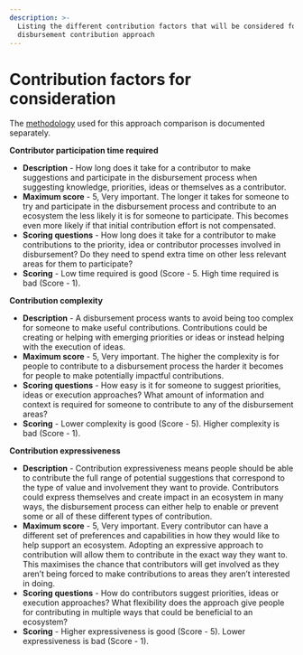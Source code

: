 ```yaml
---
description: >-
  Listing the different contribution factors that will be considered for each
  disbursement contribution approach
---
```


# Contribution factors for consideration

The [methodology](https://docs.treasuries.co/analysis/approach-comparison-methodology) used for this approach comparison is documented separately.



**Contributor participation time required**

* **Description** - How long does it take for a contributor to make suggestions and participate in the disbursement process when suggesting knowledge, priorities, ideas or themselves as a contributor.
* **Maximum score** - 5, Very important. The longer it takes for someone to try and participate in the disbursement process and contribute to an ecosystem the less likely it is for someone to participate. This becomes even more likely if that initial contribution effort is not compensated.
* **Scoring questions** - How long does it take for a contributor to make contributions to the priority, idea or contributor processes involved in disbursement? Do they need to spend extra time on other less relevant areas for them to participate?
* **Scoring** - Low time required is good (Score - 5. High time required is bad (Score - 1).



**Contribution complexity**

* **Description** - A disbursement process wants to avoid being too complex for someone to make useful contributions. Contributions could be creating or helping with emerging priorities or ideas or instead helping with the execution of ideas.
* **Maximum score** - 5, Very important. The higher the complexity is for people to contribute to a disbursement process the harder it becomes for people to make potentially impactful contributions.
* **Scoring questions** - How easy is it for someone to suggest priorities, ideas or execution approaches? What amount of information and context is required for someone to contribute to any of the disbursement areas?
* **Scoring** - Lower complexity is good (Score - 5). Higher complexity is bad (Score - 1).



**Contribution expressiveness**

* **Description** - Contribution expressiveness means people should be able to contribute the full range of potential suggestions that correspond to the type of value and involvement they want to provide. Contributors could express themselves and create impact in an ecosystem in many ways, the disbursement process can either help to enable or prevent some or all of these different types of contribution.
* **Maximum score** - 5, Very important. Every contributor can have a different set of preferences and capabilities in how they would like to help support an ecosystem. Adopting an expressive approach to contribution will allow them to contribute in the exact way they want to. This maximises the chance that contributors will get involved as they aren’t being forced to make contributions to areas they aren’t interested in doing.
* **Scoring questions** - How do contributors suggest priorities, ideas or execution approaches? What flexibility does the approach give people for contributing in multiple ways that could be beneficial to an ecosystem?
* **Scoring** - Higher expressiveness is good (Score - 5). Lower expressiveness is bad (Score - 1).

